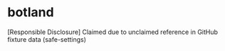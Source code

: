 # botland
[Responsible Disclosure] Claimed due to unclaimed reference in GitHub fixture data (safe-settings)
